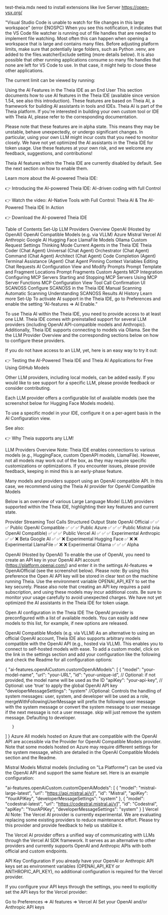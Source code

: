 ---
---


test-theia.mdx
need to install extensions like live Server
https://open-vsx.org/




"Visual Studio Code is unable to watch for file changes in this large workspace" (error ENOSPC)
When you see this notification, it indicates that the VS Code file watcher is running out of file handles that are needed to implement file watching. Most often this can happen when opening a workspace that is large and contains many files. Before adjusting platform limits, make sure that potentially large folders, such as Python .venv, are added to the files.watcherExclude setting (more details below). It is also possible that other running applications consume so many file handles that none are left for VS Code to use. In that case, it might help to close these other applications.

The current limit can be viewed by running:

Using the AI Features in the Theia IDE as an End User
This section documents how to use AI features in the Theia IDE (available since version 1.54, see also this introduction). These features are based on Theia AI, a framework for building AI assistants in tools and IDEs. Theia AI is part of the Theia platform. If you're interested in building your own custom tool or IDE with Theia AI, please refer to the corresponding documentation.

Please note that these features are in alpha state. This means they may be unstable, behave unexpectedly, or undergo significant changes. In particular, using your own LLM might incur costs that you need to monitor closely. We have not yet optimized the AI assistants in the Theia IDE for token usage. Use these features at your own risk, and we welcome any feedback, suggestions, and contributions!

Theia AI features within the Theia IDE are currently disabled by default. See the next section on how to enable them.

Learn more about the AI-powered Theia IDE:

👉 Introducing the AI-powered Theia IDE: AI-driven coding with full Control

👉 Watch the video: AI-Native Tools with Full Control: Theia AI & The AI-Powered Theia IDE In Action

👉 Download the AI-powered Theia IDE

Table of Contents
Set-Up
LLM Providers Overview
OpenAI (Hosted by OpenAI)
OpenAI Compatible Models (e.g. via VLLM)
Azure
Mistral
Vercel AI
Anthropic
Google AI
Hugging Face
LlamaFile Models
Ollama
Custom Request Settings
Thinking Mode
Current Agents in the Theia IDE
Theia Coder (Chat Agent)
Universal (Chat Agent)
Orchestrator (Chat Agent)
Command (Chat Agent)
Architect (Chat Agent)
Code Completion (Agent)
Terminal Assistance (Agent)
Chat
Agent Pinning
Context Variables
Editing Chat Requests
AI Configuration
View and Modify Prompts
Prompt Template and Fragment Locations
Prompt Fragments
Custom Agents
MCP Integration
Configuring MCP Servers
Starting and Stopping MCP Servers
Using MCP Server Functions
MCP Configuration View
Tool Call Confirmation UI
SCANOSS
Configure SCANOSS in the Theia IDE
Manual Scanning
Automatic Scanning
Understanding SCANOSS Results
AI History
Learn more
Set-Up
To activate AI support in the Theia IDE, go to Preferences and enable the setting “AI-features => AI Enable.”

To use Theia AI within the Theia IDE, you need to provide access to at least one LLM. Theia IDE comes with preinstalled support for several LLM providers (including OpenAI API-compatible models and Anthropic). Additionally, Theia IDE supports connecting to models via Ollama. See the the LLM Provider Overview and the corresponding sections below on how to configure these providers.

If you do not have access to an LLM, yet, here is an easy way to try it out:

👉 Testing the AI-Powered Theia IDE and Theia AI Applications for Free Using GitHub Models

Other LLM providers, including local models, can be added easily. If you would like to see support for a specific LLM, please provide feedback or consider contributing.

Each LLM provider offers a configurable list of available models (see the screenshot below for Hugging Face Models models).

To use a specific model in your IDE, configure it on a per-agent basis in the AI Configuration view.

See also:

👉 Why Theia supports any LLM!

LLM Providers Overview
Note: Theia IDE enables connections to various models (e.g., HuggingFace, custom OpenAPI models, LlamaFile). However, not all models may work out of the box, as they may require specific customizations or optimizations. If you encounter issues, please provide feedback, keeping in mind this is an early-phase feature.

Many models and providers support using an OpenAI compatible API. In this case, we recommend using the Theia AI provider for OpenAI Compatible Models

Below is an overview of various Large Language Model (LLM) providers supported within the Theia IDE, highlighting their key features and current state.

Provider	Streaming	Tool Calls	Structured Output	State
OpenAI Official	✅	✅	✅	Public
OpenAI Compatible	✅	✅	✅	Public
Azure	✅	✅	✅	Public
Mistral (via OpenAI Compatible)	✅	✅	✅	Public
Vercel AI	✅	✅	✅	Experimental
Anthropic	✅	✅	❌	Beta
Google AI	✅	✅	❌	Experimental
Hugging Face	✅	❌	❌	Experimental
LlamaFile	✅	❌	❌	Experimental
Ollama	✅	✅	✅	Alpha


OpenAI (Hosted by OpenAI)
To enable the use of OpenAI, you need to create an API key in your OpenAI API account (https://platform.openai.com/) and enter it in the settings AI-features => OpenAiOfficial (see the screenshot below). Please note: By using this preference the Open AI API key will be stored in clear text on the machine running Theia. Use the environment variable OPENAI_API_KEY to set the key securely. Please also note that creating an API key requires a paid subscription, and using these models may incur additional costs. Be sure to monitor your usage carefully to avoid unexpected charges. We have not yet optimized the AI assistants in the Theia IDE for token usage.

Open AI configuration in the Theia IDE
The OpenAI provider is preconfigured with a list of available models. You can easily add new models to this list, for example, if new options are released.

OpenAI Compatible Models (e.g. via VLLM)
As an alternative to using an official OpenAI account, Theia IDE also supports arbitrary models compatible with the OpenAI API (e.g., hosted via VLLM). This enables you to connect to self-hosted models with ease. To add a custom model, click on the link in the settings section and add your configuration like the following and check the Readme for all configuration options:

{
   "ai-features.openAiCustom.customOpenAiModels": [
       {
           "model": "your-model-name",
           "url": "your-URL",
           "id": "your-unique-id", // Optional: if not provided, the model name will be used as the ID
           "apiKey": "your-api-key", // Optional: use 'true' to apply the global OpenAI API key
           "developerMessageSettings": "system" //Optional: Controls the handling of system messages: user, system, and developer will be used as a role, mergeWithFollowingUserMessage will prefix the following user message with the system message or convert the system message to user message if the next message is not a user message. skip will just remove the system message. Defaulting to developer.

       }
   ]
}
Azure
All models hosted on Azure that are compatible with the OpenAI API are accessible via the Provider for OpenAI Compatible Models provider. Note that some models hosted on Azure may require different settings for the system message, which are detailed in the OpenAI Compatible Models section and the Readme.

Mistral Models
Mistral models (including on "La Platforme") can be used via the OpenAI API and support the same feature set. Here is an example configuration:

"ai-features.openAiCustom.customOpenAiModels": [
    {
        "model": "mistral-large-latest",
        "url": "https://api.mistral.ai/v1",
        "id": "Mistral",
        "apiKey": "YourAPIKey",
        "developerMessageSettings": "system"
    },
    {
        "model": "codestral-latest",
        "url": "https://codestral.mistral.ai/v1",
        "id": "Codestral",
        "apiKey": "YourAPIKey",
        "developerMessageSettings": "system"
    }
]
Vercel AI
Note: The Vercel AI provider is currently experimental. We are evaluating replacing some existing providers to reduce maintenance effort. Please try this provider and provide feedback to help us stabilize it.

The Vercel AI provider offers a unified way of communicating with LLMs through the Vercel AI SDK framework. It serves as an alternative to other providers and currently supports OpenAI and Anthropic APIs with both official and custom endpoints.

API Key Configuration
If you already have your OpenAI or Anthropic API keys set as environment variables (OPENAI_API_KEY or ANTHROPIC_API_KEY), no additional configuration is required for the Vercel provider.

If you configure your API keys through the settings, you need to explicitly set the API keys for the Vercel provider:

Go to Preferences => AI features => Vercel AI
Set your OpenAI and/or Anthropic API keys